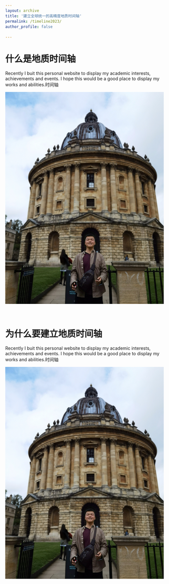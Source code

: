 ```yaml
---
layout: archive
title: '建立全球统一的高精度地质时间轴'
permalink: /timeline2023/
author_profile: false
 
---
```


什么是地质时间轴
======
Recently I buit this personal website to display my academic interests, achievements and events. I hope this would be a good place to display my works and abilities.时间轴

![photo1](/images/BLOG_image/IMG_20230908_195501-01.jpeg)

<br>

为什么要建立地质时间轴
======
Recently I buit this personal website to display my academic interests, achievements and events. I hope this would be a good place to display my works and abilities.时间轴

![photo1](/images/BLOG_image/IMG_20230908_195501-01.jpeg)

